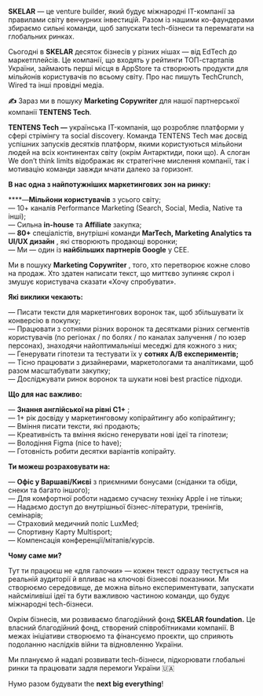 **SKELAR** — це venture builder, який будує міжнародні IT-компанії за
правилами світу венчурних інвестицій. Разом із нашими ко-фаундерами збираємо
сильні команди, щоб запускати tech-бізнеси та перемагати на глобальних ринках.

Сьогодні в **SKELAR** десяток бізнесів у різних нішах — від EdTech до
маркетплейсів. Це компанії, що входять у рейтинги ТОП-стартапів України,
займають перші місця в AppStore та створюють продукти для мільйонів
користувачів по всьому світу. Про нас пишуть TechCrunch, Wired та інші
провідні медіа.

**✍️** Зараз ми в пошуку **Marketing Copywriter** для нашої партнерської
компанії **TENTENS Tech**.

**TENTENS Tech —** українська IT-компанія, що розробляє платформи у сфері
стрімінгу та social discovery. Команда TENTENS Tech має досвід успішних
запусків десятків платформ, якими користуються мільйони людей на всіх
континентах світу (окрім Антарктиди, поки що). А слоган We don’t think limits
відображає як стратегічне мислення компанії, так і мотивацію команди завжди
мчати далеко за горизонт.

**В нас одна з найпотужніших маркетингових зон на ринку:**

****—**Мільйони користувачів** з усього світу;  
— 10+ каналів Performance Marketing (Search, Social, Media, Native та інші);  
— Сильна **in-house** та **Affiliate** закупка;  
— **80+** спеціалістів, внутрішні команди **MarTech, Marketing Analytics та
UI/UX дизайн** , які створюють продающі воронки;  
— Ми — один із **найбільших партнерів Google** у CEE.

Ми в пошуку **Marketing Copywriter** , того, хто перетворює кожне слово на
продаж. Хто здатен написати текст, що миттєво зупиняє скрол і змушує
користувача сказати «Хочу спробувати».

**Які виклики чекають:**

— Писати тексти для маркетингових воронок так, щоб збільшувати їх конверсію в
покупку;  
— Працювати з сотнями різних воронок та десятками різних сегментів
користувачів (по регіонах / по болях / по каналах залучення / по юзер
персонах), знаходячи найоптимальніші меседжі для кожного з них;  
— Генерувати гіпотези та тестувати їх у **сотнях A/B експериментів;**  
— Тісно працювати з дизайнерами, маркетологами та аналітиками, щоб разом
масштабувати закупку;  
— Досліджувати ринок воронок та шукати нові best practice підходи.

**Що для нас важливо:**

— **Знання англійської на рівні C1+** ;  
— 1+ рік досвіду у маркетинговому копірайтингу або копірайтингу;  
— Вміння писати тексти, які продають;  
— Креативність та вміння якісно генерувати нові ідеї та гіпотези;  
— Володіння Figma (nice to have);  
— Готовність робити десятки варіантів копірайту.

**Ти можеш розраховувати на:**

— **Офіс у Варшаві/Києві** з приємними бонусами (сніданки та обіди, снеки та
багато іншого);  
— Для комфортної роботи надаємо сучасну техніку Apple і не тільки;  
— Надаємо доступ до внутрішньої бізнес-літератури, тренінгів, семінарів;  
— Cтраховий медичний поліс LuxMed;  
— Спортивну Карту Multisport;  
— Компенсація конференції/мітапів/курсів.

**Чому саме ми?**

Тут ти працюєш не «для галочки» — кожен текст одразу тестується на реальній
аудиторії й впливає на ключові бізнесові показники. Ми створюємо середовище,
де можна вільно експериментувати, запускати найсміливіші ідеї та бути важливою
частиною команди, що будує міжнародні tech-бізнеси.

Окрім бізнесів, ми розвиваємо благодійний фонд **SKELAR foundation.** Це
власний благодійний фонд, створений співробітниками компанії. В межах
ініціативи створюємо та фінансуємо проєкти, що сприяють подоланню наслідків
війни та відновленню України.

Ми плануємо й надалі розвивати tech-бізнеси, підкорювати глобальні ринки та
працювати задля перемоги України 🇺🇦

Нумо разом будувати the **next big everything**!